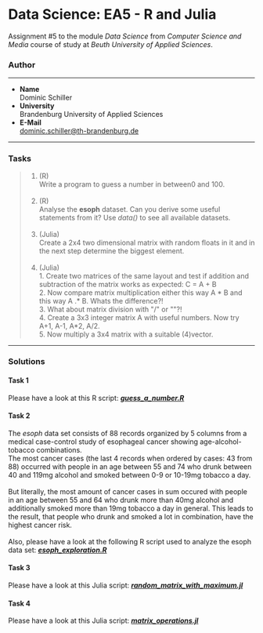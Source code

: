 # Data Science: EA5 - R and Julia
Assignment #5 to the module *Data Science* from *Computer Science and Media* course of study at *Beuth University of Applied Sciences*.

### Author
-----------
* **Name**<br />Dominic Schiller<br />
* **University**<br />Brandenburg University of Applied Sciences<br />
* **E-Mail**<br />dominic.schiller@th-brandenburg.de

---------
### Tasks
> 1. (R) <br /> Write a program to guess a number in between0 and 100.<br /><br />  
> 2. (R)<br />Analyse the **esoph** dataset. Can you derive some useful statements from it? Use *data()* to see all available datasets.<br /><br />
>3. (Julia)<br />Create a 2x4 two dimensional matrix with random floats in it and in the next step determine the biggest element.<br /><br />
>4. (Julia)<br />1. Create two matrices of the same layout and test if addition and subtraction of the matrix works as expected: C = A + B<br />2. Now compare matrix multiplication either this way A * B and this way A .* B. Whats the difference?!<br />3. What about matrix division with "/" or "\"?!<br />4. Create a 3x3 integer matrix A with useful numbers. Now try A+1, A-1, A*2, A/2.<br />5. Now multiply a 3x4 matrix with a suitable (4)vector.

-----
### Solutions
#### Task 1
Please have a look at this R script: [***guess_a_number.R***](https://github.com/dominicSchiller/DataScience_EA5_R_and_Julia/blob/develop/R/guess_a_number.R)

#### Task 2
The *esoph* data set consists of 88 records organized by 5 columns from a medical case-control study of esophageal cancer showing age-alcohol-tobacco combinations. <br/>
The most cancer cases (the last 4 records when ordered by cases: 43 from 88) occurred with people in an age between 55 and 74 who drunk between 40 and 119mg alcohol and smoked between 0-9 or 10-19mg tobacco a day. <br/><br />But literally, the most amount of cancer cases in sum occured with people in an age between 55 and 64 who drunk more than 40mg alcohol and additionally smoked more than 19mg tobacco a day in general. This leads to the result, that people who drunk and smoked a lot in combination, have the highest cancer risk.<br /><br />
Also, please have a look at the following R script used to analyze the esoph data set: [***esoph_exploration.R***](https://github.com/dominicSchiller/DataScience_EA5_R_and_Julia/blob/develop/R/esoph_exploration.R)

#### Task 3
Please have a look at this Julia script: [***random_matrix_with_maximum.jl***](https://github.com/dominicSchiller/DataScience_EA5_R_and_Julia/blob/develop/Julia/random_matrix_with_maximum.jl)

#### Task 4
Please have a look at this Julia script: [***matrix_operations.jl***](https://github.com/dominicSchiller/DataScience_EA5_R_and_Julia/blob/develop/Julia/matrix_operations.jl)
